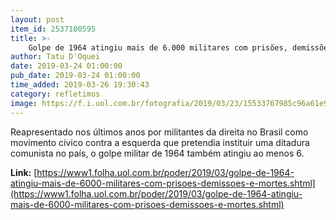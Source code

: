 ```yaml
---
layout: post
item_id: 2537100595
title: >-
    Golpe de 1964 atingiu mais de 6.000 militares com prisões, demissões e mortes
author: Tatu D'Oquei
date: 2019-03-24 01:00:00
pub_date: 2019-03-24 01:00:00
time_added: 2019-03-26 19:30:43
category: refletimos
image: https://f.i.uol.com.br/fotografia/2019/03/23/15533767985c96a61e9b094_1553376798_3x2_rt.jpg
---
```


Reapresentado nos últimos anos por militantes da direita no Brasil como movimento cívico contra a esquerda que pretendia instituir uma ditadura comunista no país, o golpe militar de 1964 também atingiu ao menos 6.

**Link:** [https://www1.folha.uol.com.br/poder/2019/03/golpe-de-1964-atingiu-mais-de-6000-militares-com-prisoes-demissoes-e-mortes.shtml](https://www1.folha.uol.com.br/poder/2019/03/golpe-de-1964-atingiu-mais-de-6000-militares-com-prisoes-demissoes-e-mortes.shtml)

